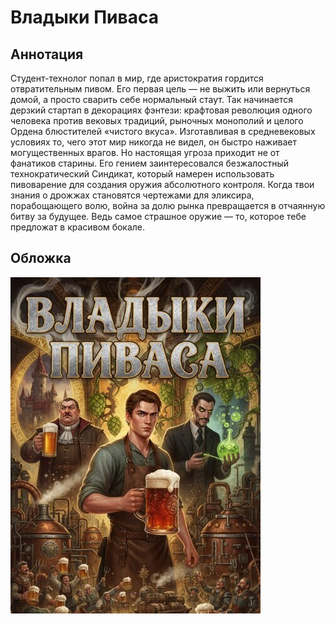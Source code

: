# Владыки Пиваса

## Аннотация

Студент-технолог попал в мир, где аристократия гордится отвратительным пивом. Его первая цель — не выжить или вернуться домой, а просто сварить себе нормальный стаут. Так начинается дерзкий стартап в декорациях фэнтези: крафтовая революция одного человека против вековых традиций, рыночных монополий и целого Ордена блюстителей «чистого вкуса». Изготавливая в средневековых условиях то, чего этот мир никогда не видел, он быстро наживает могущественных врагов.
Но настоящая угроза приходит не от фанатиков старины. Его гением заинтересовался безжалостный технократический Синдикат, который намерен использовать пивоварение для создания оружия абсолютного контроля. Когда твои знания о дрожжах становятся чертежами для эликсира, порабощающего волю, война за долю рынка превращается в отчаянную битву за будущее. Ведь самое страшное оружие — то, которое тебе предложат в красивом бокале.

## Обложка

![Обложка](cover.jpg)
